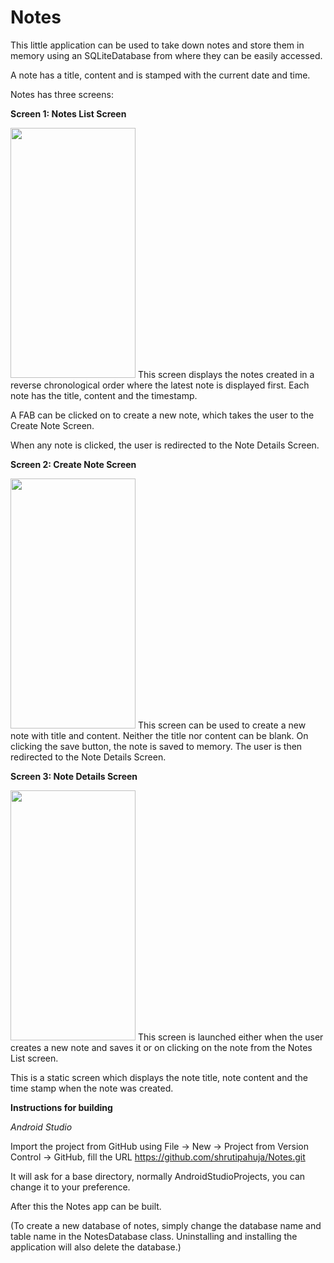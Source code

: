 # Notes
This little application can be used to take down notes and store them in memory using an SQLiteDatabase from where they can be easily accessed. 

A note has a title, content and is stamped with the current date and time.

Notes has three screens:

<b>Screen 1: Notes List Screen</b>

<img src = "https://user-images.githubusercontent.com/60269503/74525403-085ff480-4f47-11ea-9d47-763346a18297.png" width = "200" height = "400"/>
This screen displays the notes created in a reverse chronological order where the latest note is displayed first. Each note has the title, content and the timestamp.

A FAB can be clicked on to create a new note, which takes the user to the Create Note Screen.

When any note is clicked, the user is redirected to the Note Details Screen.

<b>Screen 2: Create Note Screen</b>

<img src = "https://user-images.githubusercontent.com/60269503/74525422-157ce380-4f47-11ea-9ae8-695eff24786a.png" width = "200" height = "400"/>
This screen can be used to create a new note with title and content. Neither the title nor content can be blank. On clicking the save button, the note is saved to memory. The user is then redirected to the Note Details Screen.

<b>Screen 3: Note Details Screen</b>

<img src = "https://user-images.githubusercontent.com/60269503/74525414-0eee6c00-4f47-11ea-8848-51786e924c82.png" width = "200" height = "400"/>
This screen is launched either when the user creates a new note and saves it or on clicking on the note from the Notes List screen.

This is a static screen which displays the note title, note content and the time stamp when the note was created.

<b>Instructions for building</b>

<i>Android Studio</i>

Import the project from GitHub using File -> New -> Project from Version Control -> GitHub, fill the URL https://github.com/shrutipahuja/Notes.git

It will ask for a base directory, normally AndroidStudioProjects, you can change it to your preference.

After this the Notes app can be built.

(To create a new database of notes, simply change the database name and table name in the NotesDatabase class. Uninstalling and installing the application will also delete the database.)



